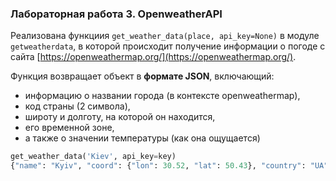 ### Лабораторная работа 3. OpenweatherAPI

Реализована функциия `get_weather_data(place, api_key=None)` в модуле
`getweatherdata`, в которой происходит получение информации 
о погоде с сайта [https://openweathermap.org/](https://openweathermap.org/).

Функция возвращает объект в **формате JSON**, включающий:

- информацию о названии города (в контексте openweathermap),
- код страны (2 символа),
- широту и долготу, на которой он находится,
- его временной зоне,
- а также о значении температуры (как она ощущается)

```python
get_weather_data('Kiev', api_key=key)
{"name": "Kyiv", "coord": {"lon": 30.52, "lat": 50.43}, "country": "UA", "feels_like": 21.96, "timezone": "UTC+3"}```